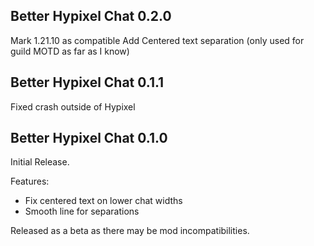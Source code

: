 ## Better Hypixel Chat 0.2.0

Mark 1.21.10 as compatible
Add Centered text separation (only used for guild MOTD as far as I know)

## Better Hypixel Chat 0.1.1

Fixed crash outside of Hypixel

## Better Hypixel Chat 0.1.0

Initial Release.

Features:
- Fix centered text on lower chat widths
- Smooth line for separations

Released as a beta as there may be mod incompatibilities.